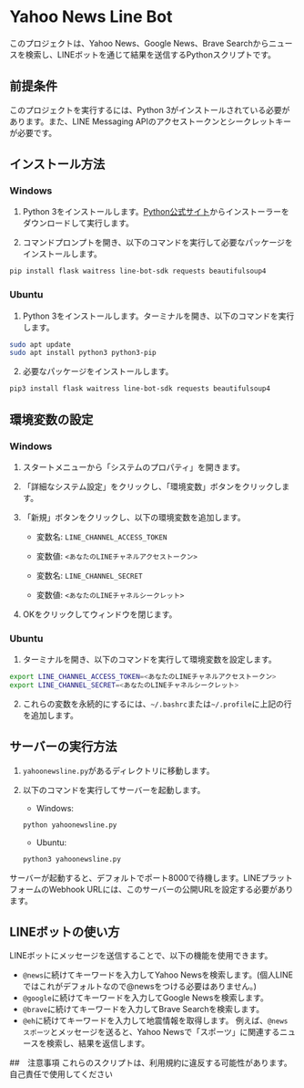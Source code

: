 

# Yahoo News Line Bot

このプロジェクトは、Yahoo News、Google News、Brave Searchからニュースを検索し、LINEボットを通じて結果を送信するPythonスクリプトです。

## 前提条件

このプロジェクトを実行するには、Python 3がインストールされている必要があります。また、LINE Messaging APIのアクセストークンとシークレットキーが必要です。

## インストール方法

### Windows

1. Python 3をインストールします。[Python公式サイト](https://www.python.org/downloads/windows/)からインストーラーをダウンロードして実行します。

2. コマンドプロンプトを開き、以下のコマンドを実行して必要なパッケージをインストールします。

```bash
pip install flask waitress line-bot-sdk requests beautifulsoup4
```

### Ubuntu

1. Python 3をインストールします。ターミナルを開き、以下のコマンドを実行します。

```bash
sudo apt update
sudo apt install python3 python3-pip
```

2. 必要なパッケージをインストールします。

```bash
pip3 install flask waitress line-bot-sdk requests beautifulsoup4
```

## 環境変数の設定

### Windows

1. スタートメニューから「システムのプロパティ」を開きます。

2. 「詳細なシステム設定」をクリックし、「環境変数」ボタンをクリックします。

3. 「新規」ボタンをクリックし、以下の環境変数を追加します。

   - 変数名: `LINE_CHANNEL_ACCESS_TOKEN`
   - 変数値: `<あなたのLINEチャネルアクセストークン>`

   - 変数名: `LINE_CHANNEL_SECRET`
   - 変数値: `<あなたのLINEチャネルシークレット>`

4. OKをクリックしてウィンドウを閉じます。

### Ubuntu

1. ターミナルを開き、以下のコマンドを実行して環境変数を設定します。

```bash
export LINE_CHANNEL_ACCESS_TOKEN=<あなたのLINEチャネルアクセストークン>
export LINE_CHANNEL_SECRET=<あなたのLINEチャネルシークレット>
```

2. これらの変数を永続的にするには、`~/.bashrc`または`~/.profile`に上記の行を追加します。

## サーバーの実行方法

1. `yahoonewsline.py`があるディレクトリに移動します。

2. 以下のコマンドを実行してサーバーを起動します。

   - Windows:

   ```bash
   python yahoonewsline.py
   ```

   - Ubuntu:

   ```bash
   python3 yahoonewsline.py
   ```

サーバーが起動すると、デフォルトでポート8000で待機します。LINEプラットフォームのWebhook URLには、このサーバーの公開URLを設定する必要があります。

## LINEボットの使い方

LINEボットにメッセージを送信することで、以下の機能を使用できます。

- `@news`に続けてキーワードを入力してYahoo Newsを検索します。(個人LINEではこれがデフォルトなので@newsをつける必要はありません。)
- `@google`に続けてキーワードを入力してGoogle Newsを検索します。
- `@brave`に続けてキーワードを入力してBrave Searchを検索します。
- `@eh`に続けてキーワードを入力して地震情報を取得します。 
例えば、`@news スポーツ`とメッセージを送ると、Yahoo Newsで「スポーツ」に関連するニュースを検索し、結果を返信します。

##　注意事項
これらのスクリプトは、利用規約に違反する可能性があります。自己責任で使用してください